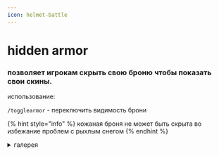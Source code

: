 ```yaml
---
icon: helmet-battle
---
```


# hidden armor

### позволяет игрокам скрыть свою броню чтобы показать свои скины.

использование:

`/togglearmor` - переключить видимость брони

{% hint style="info" %}
кожаная броня не может быть скрыта во избежание проблем с рыхлым снегом
{% endhint %}

<details>

<summary>галерея</summary>

<img src="../.gitbook/assets/image (1) (1) (1) (1).png" alt="" data-size="original">

![](<../.gitbook/assets/image (2) (1) (1).png>)

![](<../.gitbook/assets/image (5) (1).png>)

</details>
